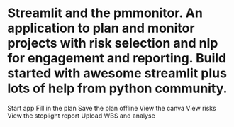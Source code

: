 # Streamlit and the pmmonitor.  An application to plan and monitor projects with risk selection and nlp for engagement and reporting.  Build started with awesome streamlit plus lots of help from python community.

Start app
Fill in the plan
Save the plan offline
View the canva
View risks
View the stoplight report
Upload WBS and analyse
